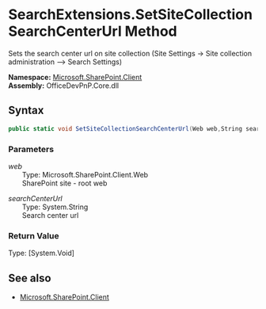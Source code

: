 # SearchExtensions.SetSiteCollectionSearchCenterUrl Method  
Sets the search center url on site collection (Site Settings -> Site collection administration --> Search Settings)  

**Namespace:** [Microsoft.SharePoint.Client](Microsoft.SharePoint.Client.md)  
**Assembly:** OfficeDevPnP.Core.dll  
## Syntax
```C#
public static void SetSiteCollectionSearchCenterUrl(Web web,String searchCenterUrl)
```
### Parameters
*web*  
&emsp;&emsp;Type: Microsoft.SharePoint.Client.Web  
&emsp;&emsp;SharePoint site - root web  
  
*searchCenterUrl*  
&emsp;&emsp;Type: System.String  
&emsp;&emsp;Search center url  
  
### Return Value
Type: [System.Void]  

## See also
- [Microsoft.SharePoint.Client](Microsoft.SharePoint.Client.md)
